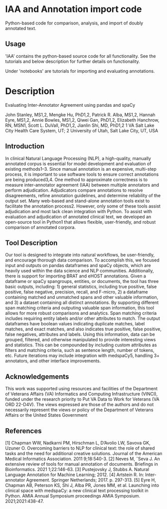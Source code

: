 # IAA and Annotation import code

Python-based code for comparison, analysis, and import of doubly annotated text.

## Usage

'IAA' contains the python-based source code for all functionality. See the tutorials and below description for further details on functionality.

Under 'notebooks' are tutorials for importing and evaluating annotations.

# Description

Evaluating Inter-Annotator Agreement using pandas and spaCy

John Stanley, MS1,2, Mengke Hu, PhD1,2, Patrick R. Alba, MS1,2,
Hannah Eyre, MS1,2, Annie Bowles, MS1,2, Qiwei Gan, PhD1,2,
Elizabeth Hanchrow, RN, MSN1, Scott L. DuVall, PhD1,2, Jianlin Shi, MD, PhD1,2
1 VA Salt Lake City Health Care System, UT; 2 University of Utah, Salt Lake City, UT, USA

## Introduction
In clinical Natural Language Processing (NLP), a high-quality, manually annotated corpus is essential for model
development and evaluation of existing methods1–3. Since manual annotation is an expensive, multi-step process, it
is important to use software tools to ensure correct annotations are being produced3,4. One method to approximate
correctness is to measure inter-annotator agreement (IAA) between multiple annotators and perform adjudication.
Adjudicators compare annotations to resolve disagreements, refine annotation guidelines, and determine reliability of
the output set. Many web-based and stand-alone annotation tools exist to facilitate the annotation process2. However,
only some of these tools assist adjudication and most lack clean integration with Python. To assist with evaluation and
adjudication of annotated clinical text, we developed an open-source tool in Python1 that allows flexible, user-friendly,
and robust comparison of annotated corpora.

## Tool Description
Our tool is designed to integrate into natural workflows, be user-friendly, and encourage thorough data comparison. To
accomplish this, we focused input and outputs on pandas dataframes and spaCy objects, which are heavily used within
the data science and NLP communities. Additionally, there is support for importing BRAT and eHOST annotations.
Given a dataframe or spaCy spangroups, entities, or documents, the tool has three basic outputs, including: 1) general
statistics, including true positive, false positive, false negative, precision, recall, and F-micro, 2) a dataframe containing
matched and unmatched spans and other valuable information, and 3) a dataset containing all distinct annotations.
By supporting different span matching criteria and outputing valuable span information, this tool allows for more
robust comparisons and analytics. Span matching criteria includes requiring entity labels and/or other attributes to
match. The output dataframes have boolean values indicating duplicate matches, label matches, and exact matches,
and also indicates true positive, false positive, false negatives, attributes and labels. Using this information, data can
be grouped, filtered, and otherwise manipulated to provide interesting views and statistics. This can be compounded
by including custom attributes as filters and matching criteria, such as sentence length, number of tokens, etc.
Future iterations may include integration with medspaCy5, handling 3+ annotators, and other interface improvements.

## Acknowledgements
This work was supported using resources and facilities of the Department of Veterans Affairs (VA) Informatics and
Computing Infrastructure (VINCI), funded under the research priority to Put VA Data to Work for Veterans (VA ORD
22-D4V). The views expressed are those of the authors and do not necessarily represent the views or policy of the
Department of Veterans Affairs or the United States Government

## References
[1] Chapman WW, Nadkarni PM, Hirschman L, D’Avolio LW, Savova GK, Uzuner O. Overcoming barriers to NLP
for clinical text: the role of shared tasks and the need for additional creative solutions. Journal of the American
Medical Informatics Association. 2011 9;18:540-3.
[2] Neves M, ˇSeva J. An extensive review of tools for manual annotation of documents. Briefings in Bioinformatics.
2021 1;22:146-63.
[3] Pustejovsky J, Stubbs A. Natural Language Annotation for Machine Learning; 2012.
[4] Artstein R. In: Inter-annotator Agreement. Springer Netherlands; 2017. p. 297-313.
[5] Eyre H, Chapman AB, Peterson KS, Shi J, Alba PR, Jones MM, et al. Launching into clinical space with
medspaCy: a new clinical text processing toolkit in Python. AMIA Annual Symposium proceedings AMIA
Symposium. 2021;2021:438-47.
